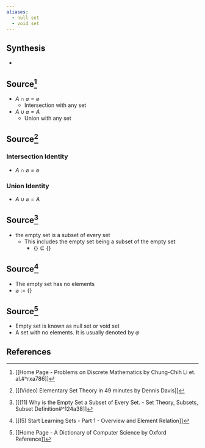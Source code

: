 ```yaml
---
aliases:
  - null set
  - void set
---
```

## Synthesis
- 
## Source[^1]
- $A \cap \varnothing = \varnothing$
	- Intersection with any set
- $A \cup \varnothing = A$
	- Union with any set

## Source[^2]
### Intersection Identity
- $A \cap \varnothing = \varnothing$
### Union Identity
- $A \cup \varnothing = A$
## Source[^3]
- the empty set is a subset of every set
	- This includes the empty set being a subset of the empty set
		- $\{\} \subseteq \{\}$

## Source[^4]
- The empty set has no elements
- $\varnothing := \{\}$

## Source[^5]
- Empty set is known as null set or void set
- A set with no elements. It is usually denoted by $\varphi$
## References

[^1]: [[Home Page - Problems on Discrete Mathematics by Chung-Chih Li et. al.#^rxa786]]
[^2]: [[(Video) Elementary Set Theory in 49 minutes by Dennis Davis]]
[^3]: [[(11) Why is the Empty Set a Subset of Every Set. - Set Theory, Subsets, Subset Definition#^124a38]]
[^4]: [[(5) Start Learning Sets - Part 1 - Overview and Element Relation]]
[^5]:  [[Home Page - A Dictionary of Computer Science by Oxford Reference]]